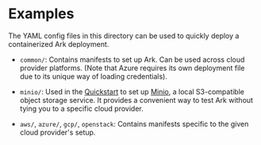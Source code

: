 # Examples

The YAML config files in this directory can be used to quickly deploy a containerized Ark deployment.

* `common/`: Contains manifests to set up Ark. Can be used across cloud provider platforms. (Note that Azure requires its own deployment file due to its unique way of loading credentials).

* `minio/`: Used in the [Quickstart][1] to set up [Minio][0], a local S3-compatible object storage service. It provides a convenient way to test Ark without tying you to a specific cloud provider.

* `aws/`, `azure/`, `gcp/`, `openstack`: Contains manifests specific to the given cloud provider's setup.

[0]: https://github.com/minio/minio
[1]: /README.md#quickstart
